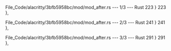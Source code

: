 File_Code/alacritty/3bfb5958bc/mod/mod_after.rs --- 1/3 --- Rust
223             }                                                                                                                                            223             },

File_Code/alacritty/3bfb5958bc/mod/mod_after.rs --- 2/3 --- Rust
241             }                                                                                                                                            241             },

File_Code/alacritty/3bfb5958bc/mod/mod_after.rs --- 3/3 --- Rust
291             }                                                                                                                                            291             },

